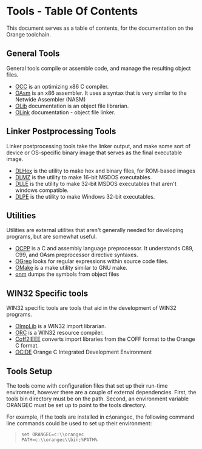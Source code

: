 # Tools - Table Of Contents

 
 This document serves as a table of contents, for the documentation on the Orange toolchain.


## General Tools

 
 General tools compile or assemble code, and manage the resulting object files.
 
* [OCC](occ/OCC.md) is an optimizing x86 C compiler.
* [OAsm](oasm/OAsm.md) is an x86 assembler.  It uses a syntax that is very similar to the Netwide Assembler (NASM)
* [OLib](general/OLib.md) documentation is an object file librarian.
* [OLink](olink/OLink.md) documentation - object file linker.


## Linker Postprocessing Tools
 

 Linker postprocessing tools take the linker output, and make some sort of device or OS-specific binary image that serves as the final executable image.
 
* [DLHex](general/DLHex.md) is the utility to make hex and binary files, for ROM-based images
* [DLMZ](general/DLMZ.md) is the utility to make 16-bit MSDOS executables.
* [DLLE](general/DLLE.md) is the utility to make 32-bit MSDOS executables that aren't windows compatible.
* [DLPE](general/DLPE.md) is the utility to make Windows 32-bit executables.


## Utilities

 
 Utilities are external utilites that aren't generally needed for developing programs, but are somewhat useful.
 
* [OCPP](general/OCPP.md) is a C and assembly language preprocessor.  It understands C89, C99, and OAsm preprocessor directive syntaxes.
* [OGrep](ogrep/OGrep.md) looks for regular expressions within source code files.
* [OMake](omake/OMake.md) is a make utility similar to GNU make.
* [onm](general/onm.md) dumps the symbols from object files

## WIN32 Specific tools
 

 
 WIN32 specific tools are tools that aid in the development of WIN32 programs.
 
* [OImpLib](general/OImpLib.md) is a WIN32 import librarian.
* [ORC](general/ORC.md) is a WIN32 resource compiler.
* [Coff2IEEE](general/Coff2IEEE.md) converts import libraries from the COFF format to the Orange C format.
* [OCIDE](general/Ocide.md) Orange C Integrated Development Environment

## Tools Setup


 
 The tools come with configuration files that set up their run-time enviroment, however there are a couple of external dependencies.  First, the tools bin directory must be on the path.  Second, an environment variable ORANGEC must be set up to point to the tools directory.

For example, if the tools are installed in c:\\orangec, the following command line commands could be used to set up their environment:

>     set ORANGEC=c:\\orangec
>     PATH=c:\\orangec\\bin;%PATH%

 
